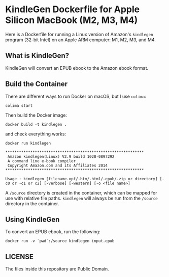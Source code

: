 # KindleGen Dockerfile for Apple Silicon MacBook (M2, M3, M4)

Here is a Dockerfile for running a Linux version of Amazon's `kindlegen`
program (32-bit Intel) on an Apple ARM computer: M1, M2, M3, and M4.


## What is KindleGen?

KindleGen will convert an EPUB ebook to the Amazon ebook format.


## Build the Container

There are different ways to run Docker on macOS, but I use `colima`:

    colima start

Then build the Docker image:

    docker build -t kindlegen .

and check everything works:

    docker run kindlegen

    *************************************************************
     Amazon kindlegen(Linux) V2.9 build 1028-0897292
     A command line e-book compiler
     Copyright Amazon.com and its Affiliates 2014
    *************************************************************

    Usage : kindlegen [filename.opf/.htm/.html/.epub/.zip or directory] [-c0 or -c1 or c2] [-verbose] [-western] [-o <file name>]


A `/source` directory is created in the container, which can be mapped for use
with relative file paths. `kindlegen` will always be run from the `/source`
directory in the container.


## Using KindleGen

To convert an EPUB ebook, run the following:

    docker run -v `pwd`:/source kindlegen input.epub


## LICENSE

The files inside this repository are Public Domain.
